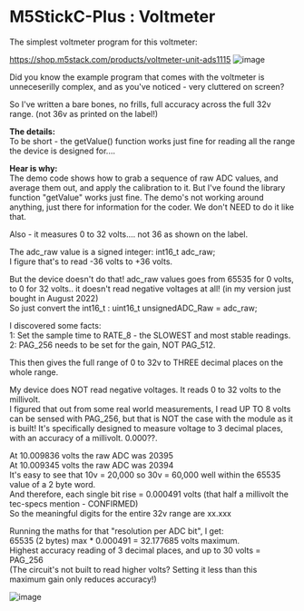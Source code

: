 # M5StickC-Plus : Voltmeter
The simplest voltmeter program for this voltmeter:

https://shop.m5stack.com/products/voltmeter-unit-ads1115
![image](https://user-images.githubusercontent.com/1586332/196499942-1855ed89-2424-4f96-842b-9a18566a773c.png)

Did you know the example program that comes with the voltmeter is unneceserilly complex, and as you've noticed - very cluttered on screen?

So I've written a bare bones, no frills, full accuracy across the full 32v range.  (not 36v as printed on the label!)

**The details:**            
To be short - the getValue() function works just fine for reading all the range the device is designed for....

**Hear is why:**             
The demo code shows how to grab a sequence of raw ADC values, and average them out, and apply the calibration to it. But I've found the library function "getValue" works just fine. The demo's not working around anything, just there for information for the coder. We don't NEED to do it like that.

Also - it measures 0 to 32 volts.... not 36 as shown on the label.         

The adc_raw value is a signed integer: int16_t adc_raw;               
I figure that's to read -36 volts to +36 volts.                

But the device doesn't do that! adc_raw values goes from 65535 for 0 volts, to 0 for 32 volts.. it doesn't read negative voltages at all! (in my version just bought in August 2022)             
So just convert the int16_t : uint16_t unsignedADC_Raw = adc_raw;              

I discovered some facts:          
1: Set the sample time to RATE_8 - the SLOWEST and most stable readings.                
2: PAG_256 needs to be set for the gain, NOT PAG_512.            

This then gives the full range of 0 to 32v to THREE decimal places on the whole range.               

My device does NOT read negative voltages. It reads 0 to 32 volts to the millivolt.                   
I figured that out from some real world measurements, I read UP TO 8 volts can be sensed with PAG_256, but that is NOT the case with the module as it is built! It's specifically designed to measure voltage to 3 decimal places, with an accuracy of a millivolt. 0.000??.              

At 10.009836 volts the raw ADC was 20395             
At 10.009345 volts the raw ADC was 20394                  
It's easy to see that 10v = 20,000 so 30v = 60,000 well within the 65535 value of a 2 byte word.                    
And therefore, each single bit rise = 0.000491 volts (that half a millivolt the tec-specs mention - CONFIRMED)                   
So the meaningful digits for the entire 32v range are xx.xxx            

Running the maths for that "resolution per ADC bit", I get:              
65535 (2 bytes) max * 0.000491 = 32.177685 volts maximum.              
Highest accuracy reading of 3 decimal places, and up to 30 volts = PAG_256                
(The circuit's not built to read higher volts? Setting it less than this maximum gain only reduces accuracy!)                


![image](https://user-images.githubusercontent.com/1586332/196498682-bbaa7d30-88db-4d70-86c1-06e6b1755f60.png)
